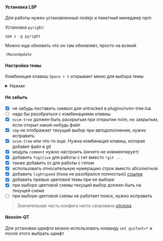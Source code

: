 

#### Установка LSP
Для работы нужен установленный nodejs и пакетный менеджер npm

Установка `pyright`:
```shell
npm i -g pyright
```
Можно еще обновить что он там обновляет, просто на всякий
```vim
:MasonUpdate
```

#### Настройка темы
Комбинация клавиш `Space + t` открывает меню для выбора темы

<details>
<summary>Нажми</summary>

#### Стандартные комбинации клавиш `nvim-tree`
<img src="https://user-images.githubusercontent.com/1505378/232662698-2f321315-c67a-486b-85d8-8c391de52392.png">
</details>


#### Не забыть
 - [x] не забудь поставить символ для untracked в plugins/nvim-tree.lua
 - [ ] надо бы разобраться с комбинациями клавиш
 - [x] `nvim-tree` должен быть раскрытым при открытии nvim, но закрытым, если открыт какой-нибудь файл
 - [x] `cmp` не отображает текущий выбор при автодополнении, нужно исправить
 - [x] `nvim-tree` или что-то еще. Нужна комбинация клавиш, которая добавит файл в git
 - [x] модуль `comment` нужно настроить (ничего не комментирует)
 - [x] добавить `fugitive` для работы с гит вместо `!git ...`
 - [x] также добавить `GV` для работы с гитом
 - [x] использовать относительную нумерацию строк вместо абсолютной
 - [x] добавить `lightspeed` (пока не разобрался полностью) [ссылка](https://github.com/ggandor/lightspeed.nvim)
 - [x] добавить превью цветовой темы при ее выборе
 - [x] при выборе цветовой схемы текущий выбор должен быть на текущей схеме
 - [ ] при выборе цветовой схемы не работает поиск, нужно исправить

> Значительная часть конфига нагло сворована [отсюда](https://github.com/Alexis12119/nvim-config/tree/master)


#### Neovim-QT
Для установки шрифта можно использовать команду
`set guifont=*` и после этого выбрать шрифт
